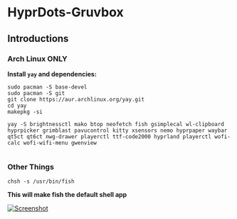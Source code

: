 # HyprDots-Gruvbox

## Introductions

### Arch Linux ONLY

**Install `yay` and dependencies:**

```
sudo pacman -S base-devel
sudo pacman -S git
git clone https://aur.archlinux.org/yay.git
cd yay
makepkg -si

yay -S brightnessctl mako btop neofetch fish gsimplecal wl-clipboard hyprpicker grimblast pavucontrol kitty xsensors nemo hyprpaper waybar qt5ct qt6ct nwg-drawer playerctl ttf-code2000 hyprland playerctl wofi-calc wofi-wifi-menu gwenview


```

### Other Things
```
chsh -s /usr/bin/fish
```
**This will make fish the default shell app**

[![Screenshot](screenshots/sideleft.png "sideleft")](screenshots/sideleft.png)

